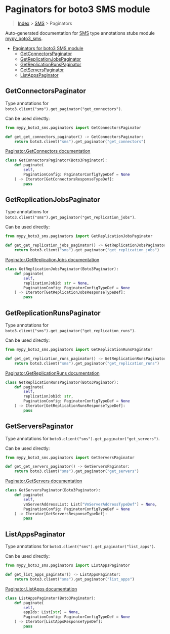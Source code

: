 # Paginators for boto3 SMS module

> [Index](../README.md) > [SMS](./README.md) > Paginators

Auto-generated documentation for [SMS](https://boto3.amazonaws.com/v1/documentation/api/latest/reference/services/sms.html#SMS)
type annotations stubs module [mypy_boto3_sms](https://pypi.org/project/mypy-boto3-sms/).

- [Paginators for boto3 SMS module](#paginators-for-boto3-sms-module)
  - [GetConnectorsPaginator](#getconnectorspaginator)
  - [GetReplicationJobsPaginator](#getreplicationjobspaginator)
  - [GetReplicationRunsPaginator](#getreplicationrunspaginator)
  - [GetServersPaginator](#getserverspaginator)
  - [ListAppsPaginator](#listappspaginator)

## GetConnectorsPaginator

Type annotations for `boto3.client("sms").get_paginator("get_connectors")`.

Can be used directly:

```python
from mypy_boto3_sms.paginators import GetConnectorsPaginator

def get_get_connectors_paginator() -> GetConnectorsPaginator:
    return boto3.client("sms").get_paginator("get_connectors")
```

[Paginator.GetConnectors documentation](https://boto3.amazonaws.com/v1/documentation/api/latest/reference/services/sms.html#SMS.Paginator.GetConnectors)

```python
class GetConnectorsPaginator(Boto3Paginator):
    def paginate(
        self,
        PaginationConfig: PaginatorConfigTypeDef = None
    ) -> Iterator[GetConnectorsResponseTypeDef]:
        pass
```
## GetReplicationJobsPaginator

Type annotations for `boto3.client("sms").get_paginator("get_replication_jobs")`.

Can be used directly:

```python
from mypy_boto3_sms.paginators import GetReplicationJobsPaginator

def get_get_replication_jobs_paginator() -> GetReplicationJobsPaginator:
    return boto3.client("sms").get_paginator("get_replication_jobs")
```

[Paginator.GetReplicationJobs documentation](https://boto3.amazonaws.com/v1/documentation/api/latest/reference/services/sms.html#SMS.Paginator.GetReplicationJobs)

```python
class GetReplicationJobsPaginator(Boto3Paginator):
    def paginate(
        self,
        replicationJobId: str = None,
        PaginationConfig: PaginatorConfigTypeDef = None
    ) -> Iterator[GetReplicationJobsResponseTypeDef]:
        pass
```
## GetReplicationRunsPaginator

Type annotations for `boto3.client("sms").get_paginator("get_replication_runs")`.

Can be used directly:

```python
from mypy_boto3_sms.paginators import GetReplicationRunsPaginator

def get_get_replication_runs_paginator() -> GetReplicationRunsPaginator:
    return boto3.client("sms").get_paginator("get_replication_runs")
```

[Paginator.GetReplicationRuns documentation](https://boto3.amazonaws.com/v1/documentation/api/latest/reference/services/sms.html#SMS.Paginator.GetReplicationRuns)

```python
class GetReplicationRunsPaginator(Boto3Paginator):
    def paginate(
        self,
        replicationJobId: str,
        PaginationConfig: PaginatorConfigTypeDef = None
    ) -> Iterator[GetReplicationRunsResponseTypeDef]:
        pass
```
## GetServersPaginator

Type annotations for `boto3.client("sms").get_paginator("get_servers")`.

Can be used directly:

```python
from mypy_boto3_sms.paginators import GetServersPaginator

def get_get_servers_paginator() -> GetServersPaginator:
    return boto3.client("sms").get_paginator("get_servers")
```

[Paginator.GetServers documentation](https://boto3.amazonaws.com/v1/documentation/api/latest/reference/services/sms.html#SMS.Paginator.GetServers)

```python
class GetServersPaginator(Boto3Paginator):
    def paginate(
        self,
        vmServerAddressList: List["VmServerAddressTypeDef"] = None,
        PaginationConfig: PaginatorConfigTypeDef = None
    ) -> Iterator[GetServersResponseTypeDef]:
        pass
```
## ListAppsPaginator

Type annotations for `boto3.client("sms").get_paginator("list_apps")`.

Can be used directly:

```python
from mypy_boto3_sms.paginators import ListAppsPaginator

def get_list_apps_paginator() -> ListAppsPaginator:
    return boto3.client("sms").get_paginator("list_apps")
```

[Paginator.ListApps documentation](https://boto3.amazonaws.com/v1/documentation/api/latest/reference/services/sms.html#SMS.Paginator.ListApps)

```python
class ListAppsPaginator(Boto3Paginator):
    def paginate(
        self,
        appIds: List[str] = None,
        PaginationConfig: PaginatorConfigTypeDef = None
    ) -> Iterator[ListAppsResponseTypeDef]:
        pass
```